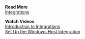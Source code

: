 **Read More**<br/>
[Integrations](https://docs.wavefront.com/integrations.html)

**Watch Videos**<br/>
[Introduction to Integrations](https://vmwaretv.vmware.com/media/t/1_j454pr6u/252649793)<br/>
[Set Up the Windows Host Integration](https://vmwaretv.vmware.com/media/t/1_0bbze8os/252649793)
